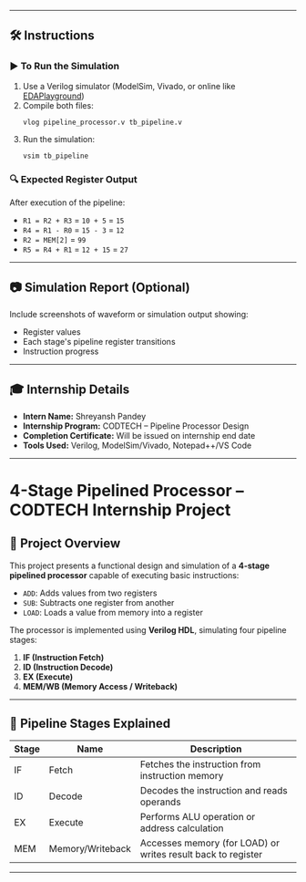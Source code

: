 
---

## 🛠 Instructions

### ▶️ To Run the Simulation

1. Use a Verilog simulator (ModelSim, Vivado, or online like [EDAPlayground](https://www.edaplayground.com/))
2. Compile both files:
    ```
    vlog pipeline_processor.v tb_pipeline.v
    ```
3. Run the simulation:
    ```
    vsim tb_pipeline
    ```

### 🔍 Expected Register Output

After execution of the pipeline:
- `R1 = R2 + R3` = `10 + 5` = `15`
- `R4 = R1 - R0` = `15 - 3` = `12`
- `R2 = MEM[2]` = `99`
- `R5 = R4 + R1` = `12 + 15` = `27`

---

## 📷 Simulation Report (Optional)
Include screenshots of waveform or simulation output showing:
- Register values
- Each stage's pipeline register transitions
- Instruction progress

---

## 🎓 Internship Details

- **Intern Name:** Shreyansh Pandey  
- **Internship Program:** CODTECH – Pipeline Processor Design  
- **Completion Certificate:** Will be issued on internship end date  
- **Tools Used:** Verilog, ModelSim/Vivado, Notepad++/VS Code  

---



# 4-Stage Pipelined Processor – CODTECH Internship Project

## 📌 Project Overview
This project presents a functional design and simulation of a **4-stage pipelined processor** capable of executing basic instructions:
- `ADD`: Adds values from two registers
- `SUB`: Subtracts one register from another
- `LOAD`: Loads a value from memory into a register

The processor is implemented using **Verilog HDL**, simulating four pipeline stages:
1. **IF (Instruction Fetch)**
2. **ID (Instruction Decode)**
3. **EX (Execute)**
4. **MEM/WB (Memory Access / Writeback)**

---

## 🧠 Pipeline Stages Explained

| Stage | Name    | Description                              |
|-------|---------|------------------------------------------|
| IF    | Fetch   | Fetches the instruction from instruction memory |
| ID    | Decode  | Decodes the instruction and reads operands |
| EX    | Execute | Performs ALU operation or address calculation |
| MEM   | Memory/Writeback | Accesses memory (for LOAD) or writes result back to register |

---




